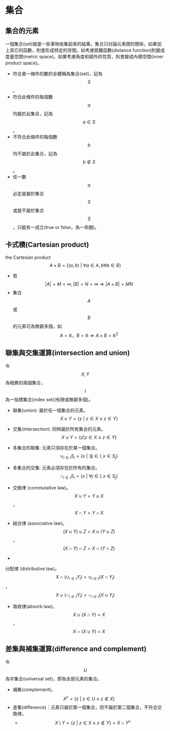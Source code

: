 # 集合

## 集合的元素

一個集合\(set\)就是一些事物收集起來的結果。集合只討論元素間的關係，如果加上其它的函數，則會形成特定的空間。如考慮距離函數\(distance function\)則變成度量空間\(metric space\)。如果考慮角度和額外的性質，則會變成內積空間\(inner product space\)。

* 符合某一條件的數的全體稱為集合\(set\)，記為$$S$$。
* 符合此條件的每個數$$a$$均屬於此集合，記為$$a \in S$$。
* 不符合此條件的每個數$$b$$均不屬於此集合，記為$$b \not \in S$$。
* 任一數$$a$$必定是屬於集合$$S$$或是不屬於集合$$S$$，只能有一成立\(true or false，為一命題\)。

## 卡式積\(Cartesian product\)

the Cartesian product $$A\times B=\{ (a,b) \ \vert \ \forall a \in A, b\forall b \in B\}$$

* 若 $$|A| =M < \infty, |B|=N < \infty \Rightarrow |A \times B| =MN$$
* 集合$$A$$或$$B$$的元素可為無窮多個，如$$A=\mathbb{R}，B=\mathbb{R} \Rightarrow A \times B = \mathbb{R}^2$$

## 聯集與交集運算\(intersection and union\)

令$$X,Y$$為相異的兩個集合，$$I$$為一指標集合\(index set\)\(有限或無窮多個\)。

* 聯集\(union\): 屬於任一個集合的元素。 $$X \cup Y= \{z\ \vert \ z \in X \lor z \in Y\}$$
* 交集\(intersection\): 同時屬於所有集合的元素。$$X \cup Y= \{z \vert  z \in X \land z \in Y\}$$
* 多集合的聯集: 元素只須存在於某一個集合。$$\cup_{i\in I} S_i =\{ x \ \vert \  \exists j\in I, x \in S_j\}$$



* 多集合的交集: 元素必須存在於所有的集合。 $$\cap_{i \in I} S_i = \{ x \ \vert \ \forall j \in I, x \in S_j\}$$
* 
  交換律 \(commutative law\)。 $$X \cup Y = Y \cup X$$， $$X\cap Y = Y \cap X$$

* 結合律 \(associative law\)。$$(X \cup Y) \cup Z = X \cup (Y \cup Z)$$，$$ (X \cap Y) \cap Z = X \cap (Y \cap Z)$$
* 


  分配律 \(distributive law\)。$$ X \cap (\cup_{i \in I} Y_i) = \cup_{i \in I} (X \cap Y_i)$$，$$ X \cup (\cap_{i \in I} Y_i) = \cap_{i \in I} (X \cup Y_i)$$

* 吸收律\(absorb law\)。 $$X\cup(X\cap Y) = X$$， $$ X \cap (X \cup Y) = X$$

## 差集與補集運算\(difference and complement\)

令$$U$$為宇集合\(universal set\)，即為全部元素的集合。

* 補集\(complement\)。$$X^c  = \{ z \ \vert \ z \in U \land z \notin X\}$$
* 差集\(difference\)：元素只屬於第一個集合，但不屬於第二個集合，不符合交換律。
  * $$ X\setminus Y = \{ z \ \vert \ z \in X \land z \notin Y\} =X \cap Y^c$$





## 





